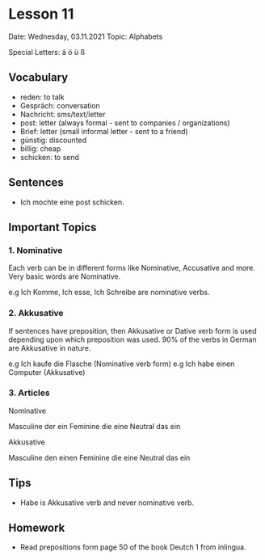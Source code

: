 # Lesson 11

Date: Wednesday, 03.11.2021
Topic: Alphabets

Special Letters: ä ö ü ß

## Vocabulary

- reden: to talk
- Gespräch: conversation
- Nachricht: sms/text/letter
- post: letter (always formal - sent to companies / organizations)
- Brief: letter (small informal letter - sent to a friend)
- günstig: discounted
- billig: cheap
- schicken: to send

## Sentences

- Ich mochte eine post schicken.

## Important Topics

### 1. Nominative

Each verb can be in different forms like Nominative, Accusative and more. Very basic words are Nominative.

e.g Ich Komme, Ich esse, Ich Schreibe are nominative verbs.

### 2. Akkusative

If sentences have preposition, then Akkusative or Dative verb form is used depending upon which preposition was used. 90% of the verbs in German are Akkusative in nature.

e.g Ich kaufe die Flasche (Nominative verb form)
e.g Ich habe einen Computer (Akkusative)

### 3. Articles

Nominative

Masculine der ein
Feminine die eine
Neutral das ein

Akkusative

Masculine den einen
Feminine die eine
Neutral das ein

## Tips

- Habe is Akkusative verb and never nominative verb.

## Homework

- Read prepositions form page 50 of the book Deutch 1 from inlingua.
